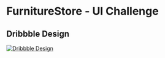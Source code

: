 # FurnitureStore - UI Challenge

## Dribbble Design
[![Dribbble Design](https://cdn.dribbble.com/users/3975824/screenshots/7126187/media/67e7a964390ad9890242aeb35b7cf0de.png)](https://dribbble.com/shots/7126187-IKEA-Store-App)
